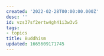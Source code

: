 ```yaml
---
created: '2022-02-28T00:00:00.000Z'
desc: ''
id: vzs37sf2ertw4gh41i3w3v5
tags:
- topics
title: Buddhism
updated: 1665609171745
---
```

   
